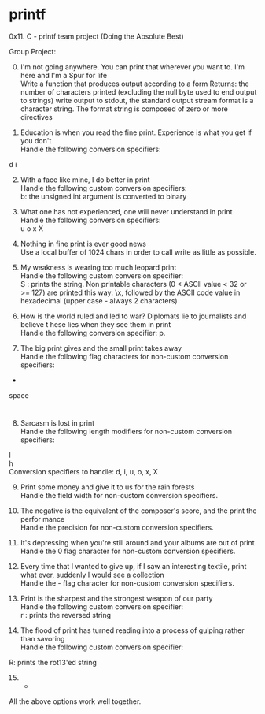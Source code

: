 # printf

0x11. C - printf team project (Doing the Absolute Best)

Group Project:                                                                      
                                                                                    
0. I'm not going anywhere. You can print that wherever you want to. I'm here and I'm a Spur for life                                                                    
Write a function that produces output according to a form
Returns: the number of characters printed (excluding the null byte used to end output to strings)
write output to stdout, the standard output stream
format is a character string. The format string is composed of zero or more directives
                                                                                    
                                                                                    
1. Education is when you read the fine print. Experience is what you get if you don't                                                                                  
Handle the following conversion specifiers:

d
i


2. With a face like mine, I do better in print                                      
Handle the following custom conversion specifiers:                                  
b: the unsigned int argument is converted to binary


                                                                                    
3. What one has not experienced, one will never understand in print                 
Handle the following conversion specifiers:                                         
u
o
x
X
                                                                                    
4. Nothing in fine print is ever good news                                          
Use a local buffer of 1024 chars in order to call write as little as possible.      
 


                                                                                   
5. My weakness is wearing too much leopard print                                    
Handle the following custom conversion specifier:                                   
S : prints the string.
Non printable characters (0 < ASCII value < 32 or >= 127) are printed this way: \x, followed by the ASCII code value in hexadecimal (upper case - always 2 characters)

                                                                                    
6. How is the world ruled and led to war? Diplomats lie to journalists and believe t
hese lies when they see them in print                                               
Handle the following conversion specifier: p.                                       
                                                                                    
7. The big print gives and the small print takes away                               
Handle the following flag characters for non-custom conversion specifiers:          
+
space
#                                                                                    


8. Sarcasm is lost in print                                                         
Handle the following length modifiers for non-custom conversion specifiers:         
                                                                                    
l                                                                                   
h                                                                                   
Conversion specifiers to handle: d, i, u, o, x, X                                   
                                                                                    
9. Print some money and give it to us for the rain forests                          
Handle the field width for non-custom conversion specifiers.                        
                                                                                    
10. The negative is the equivalent of the composer's score, and the print the perfor
mance                                                                               
Handle the precision for non-custom conversion specifiers.                          
                                                                                    
11. It's depressing when you're still around and your albums are out of print       
Handle the 0 flag character for non-custom conversion specifiers.                   
                                                                                    
12. Every time that I wanted to give up, if I saw an interesting textile, print what
 ever, suddenly I would see a collection                                            
Handle the - flag character for non-custom conversion specifiers.                   
                                                                                    
13. Print is the sharpest and the strongest weapon of our party                     
Handle the following custom conversion specifier:                                   
 r : prints the reversed string                                                                                   
14. The flood of print has turned reading into a process of gulping rather than savoring                                                                                
Handle the following custom conversion specifier:                           

R: prints the rot13'ed string        
                                                                                    
15. *                                                                               
All the above options work well together. 


